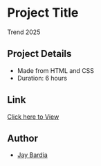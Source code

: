 
# Project Title

Trend 2025

## Project Details

- Made from HTML and CSS
- Duration: 6 hours

## Link

[Click here to View](https://jaypro1.netlify.app/)

## Author

- [Jay Bardia](https://www.github.com/jaybardia1993)


